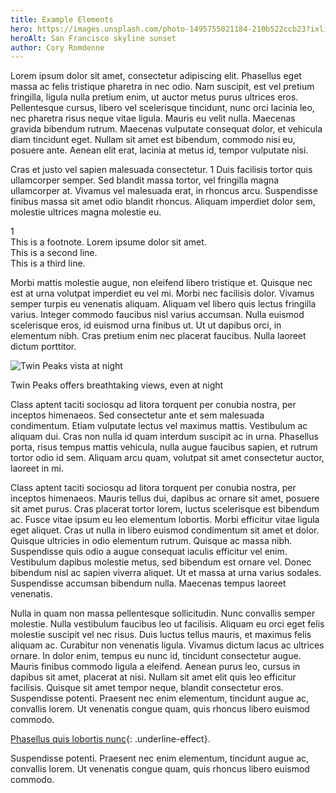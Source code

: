 ```yaml
---
title: Example Elements
hero: https://images.unsplash.com/photo-1495755021184-210b522ccb23?ixlib=rb-0.3.5&ixid=eyJhcHBfaWQiOjEyMDd9&s=4f935e3e49567f6f26f345895d6343ed&auto=format&fit=crop&w=1050&q=80
heroAlt: San Francisco skyline sunset
author: Cory Romdenne
---
```


Lorem ipsum dolor sit amet, consectetur adipiscing elit. Phasellus eget massa
ac felis tristique pharetra in nec odio. Nam suscipit, est vel pretium
fringilla, ligula nulla pretium enim, ut auctor metus purus ultrices
eros.<!-- end_excerpt -->
Pellentesque cursus, libero vel scelerisque tincidunt, nunc orci lacinia leo,
nec pharetra risus neque vitae ligula. Mauris eu velit nulla. Maecenas gravida
bibendum rutrum. Maecenas vulputate consequat dolor, et vehicula diam tincidunt
eget. Nullam sit amet est bibendum, commodo nisi eu, posuere ante. Aenean elit
erat, lacinia at metus id, tempor vulputate nisi.

Cras et justo vel sapien malesuada consectetur. <span class="badge
badge-gold">1</span> Duis facilisis tortor quis
ullamcorper semper. Sed blandit massa tortor, vel fringilla magna ullamcorper
at. Vivamus vel malesuada erat, in rhoncus arcu. Suspendisse finibus massa sit
amet odio blandit rhoncus. Aliquam imperdiet dolor sem, molestie ultrices magna
molestie eu.

<div class="note">
  <div class="row label">1<span class="vertical-rule"></span></div>
  <div class="row text">
    This is a footnote. Lorem ipsume dolor sit amet.<br>
    This is a second line.<br>
    This is a third line.
  </div><!-- /.row -->
</div><!-- /.note -->

Morbi mattis molestie augue, non eleifend libero tristique et.
Quisque nec est at urna volutpat imperdiet eu vel mi. Morbi nec facilisis
dolor. Vivamus semper turpis eu venenatis aliquam. Aliquam vel libero quis
lectus fringilla varius. Integer commodo faucibus nisl varius accumsan. Nulla
euismod scelerisque eros, id euismod urna finibus ut. Ut ut dapibus orci, in
elementum nibh. Cras pretium enim nec placerat faucibus. Nulla laoreet dictum
porttitor.

<div class="caption-img">
  <img class="img-fluid"
       src="https://images.unsplash.com/photo-1484782777011-fb19ad5d8d3d?ixlib=rb-0.3.5&ixid=eyJhcHBfaWQiOjEyMDd9&s=cfc09223d21ac261e65cd6506a6d4f6f&auto=format&fit=crop&w=1050&q=80"
       alt="Twin Peaks vista at night">
  <div class="caption">
    <p>Twin Peaks offers breathtaking views, even at night</p>
  </div>
</div>

Class aptent taciti sociosqu ad litora torquent per conubia nostra, per
inceptos himenaeos. Sed consectetur ante et sem malesuada condimentum. Etiam
vulputate lectus vel maximus mattis. Vestibulum ac aliquam dui. Cras non nulla
id quam interdum suscipit ac in urna. Phasellus porta, risus tempus mattis
vehicula, nulla augue faucibus sapien, et rutrum tortor odio id sem. Aliquam
arcu quam, volutpat sit amet consectetur auctor, laoreet in mi.

Class aptent taciti sociosqu ad litora torquent per conubia nostra, per
inceptos himenaeos. Mauris tellus dui, dapibus ac ornare sit amet, posuere sit
amet purus. Cras placerat tortor lorem, luctus scelerisque est bibendum ac.
Fusce vitae ipsum eu leo elementum lobortis. Morbi efficitur vitae ligula eget
aliquet. Cras ut nulla in libero euismod condimentum sit amet et dolor. Quisque
ultricies in odio elementum rutrum. Quisque ac massa nibh. Suspendisse quis
odio a augue consequat iaculis efficitur vel enim. Vestibulum dapibus molestie
metus, sed bibendum est ornare vel. Donec bibendum nisl ac sapien viverra
aliquet. Ut et massa at urna varius sodales. Suspendisse accumsan bibendum
nulla. Maecenas tempus laoreet venenatis.

Nulla in quam non massa pellentesque sollicitudin. Nunc convallis semper
molestie. Nulla vestibulum faucibus leo ut facilisis. Aliquam eu orci eget
felis molestie suscipit vel nec risus. Duis luctus tellus mauris, et maximus
felis aliquam ac. Curabitur non venenatis ligula. Vivamus dictum lacus ac
ultrices ornare. In dolor enim, tempus eu nunc id, tincidunt consectetur augue.
Mauris finibus commodo ligula a eleifend. Aenean purus leo, cursus in dapibus
sit amet, placerat at nisi. Nullam sit amet elit quis leo efficitur facilisis.
Quisque sit amet tempor neque, blandit consectetur eros. Suspendisse potenti.
Praesent nec enim elementum, tincidunt augue ac, convallis lorem. Ut venenatis
congue quam, quis rhoncus libero euismod commodo.

[Phasellus quis lobortis nunc](#){: .underline-effect}.

Suspendisse potenti. Praesent nec enim elementum, tincidunt augue ac, convallis 
lorem. Ut venenatis congue quam, quis rhoncus libero euismod commodo.
